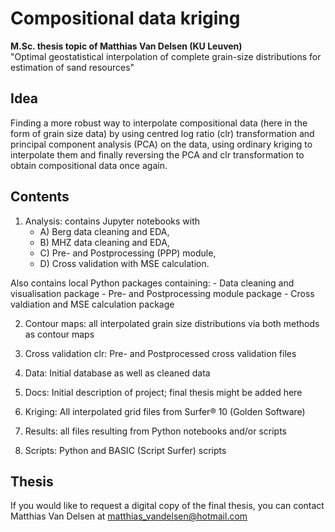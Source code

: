 # Compositional data kriging
**M.Sc. thesis topic of Matthias Van Delsen (KU Leuven)**  
"Optimal geostatistical interpolation of complete grain-size distributions for estimation of sand resources"

## Idea
Finding a more robust way to interpolate compositional data (here in the form of grain size data) by using centred log ratio (clr) transformation and principal component analysis (PCA) on the data, using ordinary kriging to interpolate them and finally reversing the PCA and clr transformation to obtain compositional data once again.

## Contents
1) Analysis: contains Jupyter notebooks with 
	-	A) Berg data cleaning and EDA, 
	-	B) MHZ data cleaning and EDA, 
	-	C)  Pre- and Postprocessing (PPP) module,
	-	D) Cross validation with MSE calculation.

Also contains local Python packages containing:
	-	Data cleaning and visualisation package
	-	Pre- and Postprocessing module package
	-	Cross valdiation and MSE calculation package

2) Contour maps: all interpolated grain size distributions via both methods as contour maps

3) Cross validation clr: Pre- and Postprocessed cross validation files

4) Data: Initial database as well as cleaned data

5) Docs: Initial description of project; final thesis might be added here

6) Kriging: All interpolated grid files from Surfer® 10 (Golden Software)

7) Results: all files resulting from Python notebooks and/or scripts

8) Scripts: Python and BASIC (Script Surfer) scripts

## Thesis
If you would like to request a digital copy of the final thesis, you can contact Matthias Van Delsen at matthias_vandelsen@hotmail.com
